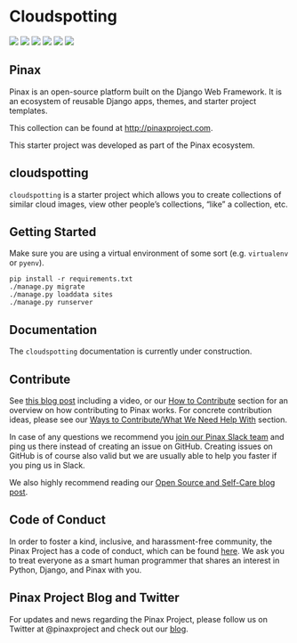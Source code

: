 # Cloudspotting

[![](http://slack.pinaxproject.com/badge.svg)](http://slack.pinaxproject.com/)
[![](https://img.shields.io/travis/pinax/cloudspotting.svg)](https://travis-ci.org/pinax/cloudspotting)
[![](https://img.shields.io/coveralls/pinax/cloudspotting.svg)](https://coveralls.io/r/pinax/cloudspotting)
[![](https://img.shields.io/pypi/dm/cloudspotting.svg)](https://pypi.python.org/pypi/cloudspotting/)
[![](https://img.shields.io/pypi/v/cloudspotting.svg)](https://pypi.python.org/pypi/cloudspotting/)
[![](https://img.shields.io/badge/license-MIT-blue.svg)](https://pypi.python.org/pypi/cloudspotting/)

## Pinax

Pinax is an open-source platform built on the Django Web Framework. It is an ecosystem of reusable Django apps, themes, and starter project templates.

This collection can be found at http://pinaxproject.com.

This starter project was developed as part of the Pinax ecosystem.

## cloudspotting

`cloudspotting` is a starter project which allows you to create collections of similar cloud images, view other people’s collections, “like” a collection, etc.

## Getting Started

Make sure you are using a virtual environment of some sort (e.g. `virtualenv` or
`pyenv`).

```
pip install -r requirements.txt
./manage.py migrate
./manage.py loaddata sites
./manage.py runserver
```

## Documentation

The `cloudspotting` documentation is currently under construction. 

## Contribute

See [this blog post](http://blog.pinaxproject.com/2016/02/26/recap-february-pinax-hangout/) including a video, or our [How to Contribute](http://pinaxproject.com/pinax/how_to_contribute/) section for an overview on how contributing to Pinax works. For concrete contribution ideas, please see our [Ways to Contribute/What We Need Help With](http://pinaxproject.com/pinax/ways_to_contribute/) section.

In case of any questions we recommend you [join our Pinax Slack team](http://slack.pinaxproject.com) and ping us there instead of creating an issue on GitHub. Creating issues on GitHub is of course also valid but we are usually able to help you faster if you ping us in Slack.

We also highly recommend reading our [Open Source and Self-Care blog post](http://blog.pinaxproject.com/2016/01/19/open-source-and-self-care/).  

## Code of Conduct

In order to foster a kind, inclusive, and harassment-free community, the Pinax Project has a code of conduct, which can be found [here](http://pinaxproject.com/pinax/code_of_conduct/). We ask you to treat everyone as a smart human programmer that shares an interest in Python, Django, and Pinax with you.

## Pinax Project Blog and Twitter

For updates and news regarding the Pinax Project, please follow us on Twitter at @pinaxproject and check out our [blog]( http://blog.pinaxproject.com).
